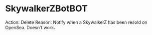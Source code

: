 # SkywalkerZBotBOT

Action: Delete
Reason: Notify when a SkywalkerZ has been resold on OpenSea. Doesn’t work.